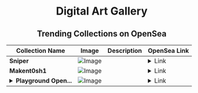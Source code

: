 <div align="center">

# Digital Art Gallery

## Trending Collections on OpenSea

| Collection Name                       | Image                                                                                     | Description                       | OpenSea Link                                                                                          |
|---------------------------------------|-------------------------------------------------------------------------------------------|-----------------------------------|--------------------------------------------------------------------------------------------------------|
| **Sniper** | ![Image](https://i.seadn.io/s/raw/files/5f36a3a3eb424a7a0a124b780fa3a083.jpg?w=500&auto=format?w=200&auto=format) |  | <details><summary>Link</summary>[Sniper](https://opensea.io/collection/sniper-16)</details> |
| **Makent0sh1** | ![Image](https://i.seadn.io/s/raw/files/2087e29578e2399a37f9ba79c6cb6a6c.gif?w=500&auto=format?w=200&auto=format) |  | <details><summary>Link</summary>[Makent0sh1](https://opensea.io/collection/makent0sh1-62)</details> |
| **<details><summary>Playground Open...</summary>Playground Open Ticketing Ecosystem Event 12081</details>** | ![Image](https://i.seadn.io/s/raw/files/ad4b567b5e819f5eb9dc8588aeb6896f.png?w=500&auto=format?w=200&auto=format) |  | <details><summary>Link</summary>[Playground Open Ticketing Ecosystem Event 12081](https://opensea.io/collection/playground-open-ticketing-ecosystem-event-12081)</details> |

</div>